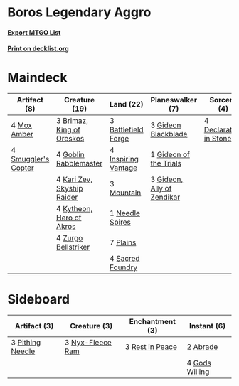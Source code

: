 # Boros Legendary Aggro

#### [Export MTGO List](../collection/Boros%20Legendary%20Aggro/Boros%20Legendary%20Aggro.txt)
#### [Print on decklist.org](http://decklist.org/?deckmain=3%09Battlefield%20Forge%0A3%09Brimaz,%20King%20of%20Oreskos%0A4%09Declaration%20in%20Stone%0A3%09Gideon%20Blackblade%0A1%09Gideon%20of%20the%20Trials%0A3%09Gideon,%20Ally%20of%20Zendikar%0A4%09Goblin%20Rabblemaster%0A4%09Inspiring%20Vantage%0A4%09Kari%20Zev,%20Skyship%20Raider%0A4%09Kytheon,%20Hero%20of%20Akros%0A3%09Mountain%0A4%09Mox%20Amber%0A1%09Needle%20Spires%0A7%09Plains%0A4%09Sacred%20Foundry%0A4%09Smuggler's%20Copter%0A4%09Zurgo%20Bellstriker&deckside=2%09Abrade%0A4%09Gods%20Willing%0A3%09Nyx-Fleece%20Ram%0A3%09Pithing%20Needle%0A3%09Rest%20in%20Peace)
# Maindeck

|                                         Artifact (8)                                         |                                            Creature (19)                                            |                                          Land (22)                                           |                                          Planeswalker (7)                                           |                                           Sorcery (4)                                           |
|----------------------------------------------------------------------------------------------|-----------------------------------------------------------------------------------------------------|----------------------------------------------------------------------------------------------|-----------------------------------------------------------------------------------------------------|-------------------------------------------------------------------------------------------------|
|4 [Mox Amber](http://gatherer.wizards.com/Pages/Card/Details.aspx?multiverseid=443112)        |3 [Brimaz, King of Oreskos](http://gatherer.wizards.com/Pages/Card/Details.aspx?multiverseid=378377) |3 [Battlefield Forge](http://gatherer.wizards.com/Pages/Card/Details.aspx?multiverseid=129479)|3 [Gideon Blackblade](http://gatherer.wizards.com/Pages/Card/Details.aspx?multiverseid=463943)       |4 [Declaration in Stone](http://gatherer.wizards.com/Pages/Card/Details.aspx?multiverseid=409750)|
|4 [Smuggler's Copter](http://gatherer.wizards.com/Pages/Card/Details.aspx?multiverseid=417808)|4 [Goblin Rabblemaster](http://gatherer.wizards.com/Pages/Card/Details.aspx?multiverseid=438486)     |4 [Inspiring Vantage](http://gatherer.wizards.com/Pages/Card/Details.aspx?multiverseid=417819)|1 [Gideon of the Trials](http://gatherer.wizards.com/Pages/Card/Details.aspx?multiverseid=426716)    |                                                                                                 |
|                                                                                              |4 [Kari Zev, Skyship Raider](http://gatherer.wizards.com/Pages/Card/Details.aspx?multiverseid=423754)|3 [Mountain](http://gatherer.wizards.com/Pages/Card/Details.aspx?multiverseid=439859)         |3 [Gideon, Ally of Zendikar](http://gatherer.wizards.com/Pages/Card/Details.aspx?multiverseid=401897)|                                                                                                 |
|                                                                                              |4 [Kytheon, Hero of Akros](http://gatherer.wizards.com/Pages/Card/Details.aspx?multiverseid=398428)  |1 [Needle Spires](http://gatherer.wizards.com/Pages/Card/Details.aspx?multiverseid=407685)    |                                                                                                     |                                                                                                 |
|                                                                                              |4 [Zurgo Bellstriker](http://gatherer.wizards.com/Pages/Card/Details.aspx?multiverseid=394748)       |7 [Plains](http://gatherer.wizards.com/Pages/Card/Details.aspx?multiverseid=439856)           |                                                                                                     |                                                                                                 |
|                                                                                              |                                                                                                     |4 [Sacred Foundry](http://gatherer.wizards.com/Pages/Card/Details.aspx?multiverseid=405106)   |                                                                                                     |                                                                                                 |


# Sideboard

|                                       Artifact (3)                                        |                                       Creature (3)                                        |                                     Enchantment (3)                                      |                                       Instant (6)                                       |
|-------------------------------------------------------------------------------------------|-------------------------------------------------------------------------------------------|------------------------------------------------------------------------------------------|-----------------------------------------------------------------------------------------|
|3 [Pithing Needle](http://gatherer.wizards.com/Pages/Card/Details.aspx?multiverseid=129526)|3 [Nyx-Fleece Ram](http://gatherer.wizards.com/Pages/Card/Details.aspx?multiverseid=442015)|3 [Rest in Peace](http://gatherer.wizards.com/Pages/Card/Details.aspx?multiverseid=442021)|2 [Abrade](http://gatherer.wizards.com/Pages/Card/Details.aspx?multiverseid=430772)      |
|                                                                                           |                                                                                           |                                                                                          |4 [Gods Willing](http://gatherer.wizards.com/Pages/Card/Details.aspx?multiverseid=442005)|

